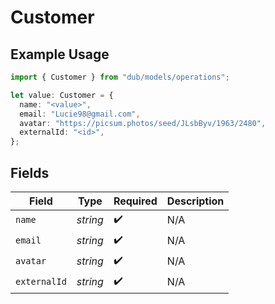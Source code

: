# Customer

## Example Usage

```typescript
import { Customer } from "dub/models/operations";

let value: Customer = {
  name: "<value>",
  email: "Lucie98@gmail.com",
  avatar: "https://picsum.photos/seed/JLsbByv/1963/2480",
  externalId: "<id>",
};
```

## Fields

| Field              | Type               | Required           | Description        |
| ------------------ | ------------------ | ------------------ | ------------------ |
| `name`             | *string*           | :heavy_check_mark: | N/A                |
| `email`            | *string*           | :heavy_check_mark: | N/A                |
| `avatar`           | *string*           | :heavy_check_mark: | N/A                |
| `externalId`       | *string*           | :heavy_check_mark: | N/A                |